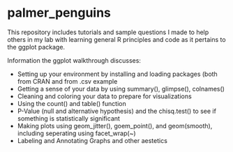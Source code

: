 # palmer_penguins

This repository includes tutorials and sample questions I made to help others in my lab with learning general R principles and code as it pertains to the ggplot package.

Information the ggplot walkthrough discusses:
  - Setting up your environment by installing and loading packages (both from CRAN and from .csv example
  - Getting a sense of your data by using summary(), glimpse(), colnames()
  - Cleaning and coloring your data to prepare for visualizations
  - Using the count() and table() function
  - P-Value (null and alternative hypothesis) and the chisq.test() to see if something is statistically significant
  - Making plots using geom_jitter(), goem_point(), and geom(smooth), including seperating using facet_wrap(~)
  - Labeling and Annotating Graphs and other aestetics
